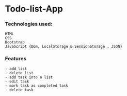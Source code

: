 # Todo-list-App
### Technologies used:
```
HTML
CSS
Bootstrap
JavaScript {Dom, LocalStorage & SessionStorage , JSON}
```

### Features
```
- add list
- delete list
- add task into a list
- edit task
- mark task as completed task
- delete task
```
